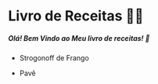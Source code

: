 # Livro de Receitas :man_cook:

##### Olá! Bem Vindo ao Meu livro de receitas! :wave:

- Strogonoff de Frango

- Pavê

  

